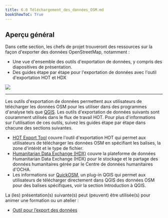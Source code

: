 ```yaml
---
title: 6.0 Téléchargement_des_données_OSM.md
bookShowToC: True
---
```


## Aperçu général

Dans cette section, les chefs de projet trouveront des ressources sur la façon d'exporter des données OpenStreetMap, notamment :

* Une vue d'ensemble des outils d'exportation de données, y compris des diapositives de présentation.
* Des guides étape par étape pour l'exportation de données avec l'outil d'exportation HOT et HDX

![](/images/6_open_data_usage/01_Overview_Image/image1.png)

---

Les outils d'exportation de données permettent aux utilisateurs de télécharger les données OSM pour les utiliser dans des programmes d'analyse tels que [QGIS](https://hotosm.github.io/toolbox/pages/data-use-and-analysis/7.1-qgis/). Les outils d'exportation de données suivants sont couramment utilisés dans le flux de travail HOT. Pour plus d'informations sur l'utilisation de ces outils, suivez les guides étape par étape dans chacune des sections suivantes.

* [HOT Export Tool](https://docs.google.com/document/d/1wn31VVQ2eNZQuOst2tyxlDvAy4bbSc2A_MOtxgE-scw/edit) couvre l'outil d'exportation HOT qui permet aux utilisateurs de télécharger les données OSM en spécifiant les balises, la zone d'intérêt et le type de fichier.
* [Humanitarian Data Exchange (HDX)](https://docs.google.com/document/d/12KtIeGeXl4yZB2XVdhNpG2Kv19hjEDg6FqXblfILHyI/edit) couvre la plateforme de données Humanitarian Data Exchange (HDX) pour le stockage et le partage des données humanitaires gérée par le Centre de données humanitaires d'OCHA.
* Les informations sur [QuickOSM](https://docs.google.com/document/d/1YGiWcDbAQdxFWB2FTau6iKFXFOWYwqb1BH1Lt0ERhNY/edit), un plug-in QGIS qui permet aux utilisateurs de télécharger directement dans QGIS des données OSM pour des balises spécifiques, voir la section Introduction à QGIS.

La (les) présentation(s) suivante(s) peut (peuvent) être utilisée(s) pour animer une formation ou un atelier :

* [Outil pour l’export des données](https://docs.google.com/presentation/d/1RyHYVPZU5d4xJ1cpWga4QRdfohpEs-t9ylJ_HTJ7wm8/edit?usp=sharing)